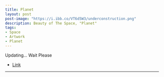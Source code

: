 ```yaml
---
title: Planet
layout: post
post-image: "https://i.ibb.co/VT6d5W3/underconstruction.png"
description: Beauty of The Space, "Planet"
tags:
- Space
- Artwork
- Planet
---
```


Updating... Wait Please
* [Link](https://www.instagram.com/p/CpMt8W9PGz9/?utm_source=ig_web_copy_link)

---
